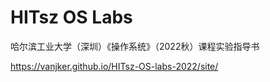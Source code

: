 # HITsz OS Labs

哈尔滨工业大学（深圳）《操作系统》（2022秋）课程实验指导书

https://vanjker.github.io/HITsz-OS-labs-2022/site/
